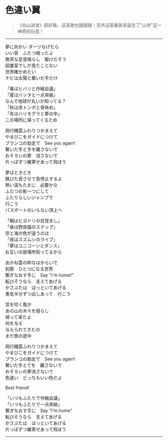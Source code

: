 # 色違い翼

> 《向山进发》超好看，这首歌也甜甜甜！另外这部番甚至诞生了“山学”这一神奇的玩意！

---

<div class='lyrics'>

<p>
夢に向かい ダーツなげたら</br>
いい音　ふたつ鳴ったよ</br>
無茶な足音鳴らし　駆けだそう</br>
図書室でしか見たことない</br>
世界確かめたい</br>
ナビは太陽と繋いだ手だけ</br>
</p>

<p>
「春はヒバリと作戦会議」</br>
「夏はバッタと一点突破」</br>
なんで地球が丸いか知ってる？</br>
「秋は赤トンボと骨休め」</br>
「冬はハリモグラと夢の中」</br>
この場所に帰ってくるため</br>
</p>

<p>
飛行機雲ふわりつかまえて</br>
やまびこをガイドにつけて</br>
ブランコの助走で　See you again!</br>
繋いだ手と手を離さないで</br>
おそろいの夢　消さないで</br>
片っぽずつ翼寄せあって飛ぼう</br>
</p>

<p>
夢はときどき</br>
錆びた音させて急停止するよ</br>
熱い涙もたまに　必要かな</br>
ふたつの影一つにして</br>
ふたりらしいジャンプで</br>
行こう</br>
パスポートのいらない頂上へ</br>
</p>

<p>
「朝はヒヨドリの目覚まし」</br>
「昼は野良猫のステップ」</br>
空と海の色が違うのは</br>
「夜はスズムシのライブ」</br>
「夢はユニコーンとダンス」</br>
お互いの居場所知ってるから</br>
</p>

<p>
あかね雲の粋なはからいで</br>
刹那　ひとつになる世界</br>
繋ぎなおす手に　Say "I'm home!"</br>
転びそうなら　支えてあげる</br>
かさぶたは　ほっといてあげる</br>
勇気半分ずつ出しあって　行こう</br>
</p>

<p>
窓を叩く風が</br>
あの山の木々を揺らし</br>
帰って来たよ</br>
何を与え</br>
与えられてきたの</br>
まだ旅の途中</br>
</p>

<p>
飛行機雲ふわりつかまえて</br>
やまびこをガイドにつけて</br>
ブランコの助走で　See you again!</br>
繋いだ手とてを　離さないで</br>
おそろいの夢消さないで</br>
色違い　どっちもいい色だよ</br>
</p>

<p>
Best friend!</br>
</p>

<p>
「いつもふたりで作戦会議」</br>
「いつもふたりで一点突破」</br>
繋ぎなおす手に　Say "I'm home"</br>
転びそうなら　支えてあげる</br>
かさぶたは　ほっといてあげる</br>
片っぽずつ翼寄せあって飛ぼう</br>
</p>

</div>

---